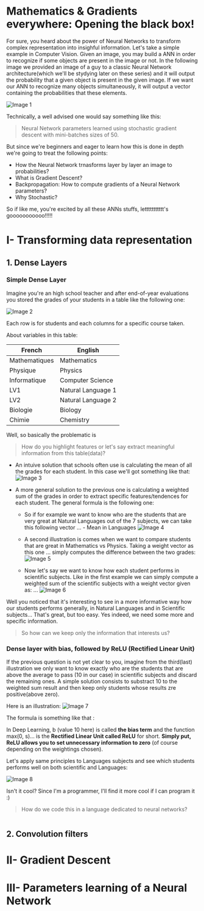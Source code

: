 # Mathematics & Gradients everywhere: Opening the black box!

For sure, you heard about the power of Neural Networks to transform complex representation into insighful information.
Let's take a simple example in Computer Vision. Given an image, you may build a ANN in order to recognize if some objects are present in the image or not. 
In the following image we provided an image of a guy to a classic Neural Network architecture(which we'll be stydying later on these series) and it will output the probability that a given object is present in the given image.
If we want our ANN to recognize many objects simultaneously, it will output a vector containing the probabilities that these elements.

![Image 1](visuals/1.Mathematics-&-Gradients-everywhere/1.png)

Technically, a well advised one would say something like this:

> Neural Network parameters learned using stochastic gradient descent with mini-batches sizes of 50.

But since we're beginners and eager to learn how this is done in depth we're going to treat the following points:
- How the Neural Network trnasforms layer by layer an image to probabilities?
- What is Gradient Descent?
- Backpropagation: How to compute gradients of a Neural Network parameters?
- Why Stochastic?


So if like me, you're excited by all these ANNs stuffs, lettttttttttt's gooooooooooo!!!!!

# I- Transforming data representation

## 1. Dense Layers

### Simple Dense Layer

Imagine you're an high school teacher and after end-of-year evaluations you stored the grades of your students in a table like the following one:

![Image 2](visuals/1.Mathematics-&-Gradients-everywhere/2.png)

Each row is for students and each columns for a specific course taken.

About variables in this table:

|French         | English             |
| ------------- | ------------------- |
| Mathematiques | Mathematics         |
| Physique      | Physics             |
| Informatique  | Computer Science    |
| LV1           | Natural Language 1  |
| LV2           | Natural Language 2  |
| Biologie      | Biology             |
| Chimie        | Chemistry           |


Well, so basically the problematic is 
> How do you highlight features or let's say extract meaningful information from this table(data)?

- An intuive solution that schools often use is calculating the mean of all the grades for each student. In this case we'll got something like that:
![Image 3](visuals/1.Mathematics-&-Gradients-everywhere/3.png)

- A more general solution to the previous one is calculating a weighted sum of the grades in order to extract specific features/tendences for each student.
The general formula is the following one:

    * So if for example we want to know who are the students that are very great at Natural Languages out of the 7 subjects, we can take this following vector 
    ...   - Mean in Languages
![Image 4](visuals/1.Mathematics-&-Gradients-everywhere/4.png)

    * A second illustration is comes when we want to compare students that are great in Mathematics vs Physics. Taking a weight vector as this one ... simply computes the difference between the two grades: 
![Image 5](visuals/1.Mathematics-&-Gradients-everywhere/5.png)

    * Now let's say we want to know how each student performs in scientific subjects. Like in the first example we can simply compute a weighted sum of the scientific subjects with a weight vector given as: ...
![Image 6](visuals/1.Mathematics-&-Gradients-everywhere/6.png)

Well you noticed that it's interesting to see in a more informative way how our students performs generally, in Natural Languages and in Scientific subjects... That's great, but too easy. Yes indeed, we need some more and specific information.

> So how can we keep only the information that interests us?


### Dense layer with bias, followed by ReLU (Rectified Linear Unit)

If the previous question is not yet clear to you, imagine from the third(last) illustration we only want to know exactly who are the students that are above the average to pass (10 in our case) in scientific subjects and discard the remaining ones.
A simple solution consists to substract 10 to the weighted sum result and then keep only students whose results zre positive(above zero).

Here is an illustration:
![Image 7](visuals/1.Mathematics-&-Gradients-everywhere/7.png)

The formula is something like that : 


In Deep Learning, b (value 10 here) is called **the bias term** and the function max(0, s)... is the **Rectified Linear Unit called ReLU** for short.
**Simply put, ReLU allows you to set unnecessary information to zero** (of course depending on the weightings chosen).

Let's apply same principles to Languages subjects and see which students performs well on both scientific and Languages:

![Image 8](visuals/1.Mathematics-&-Gradients-everywhere/8.png)

Isn't it cool? Since I'm a programmer, I'll find it more cool if I can program it :)

> How do we code this in a language dedicated to neural networks?

```python

```






## 2. Convolution filters









# II- Gradient Descent




# III- Parameters learning of a Neural Network

